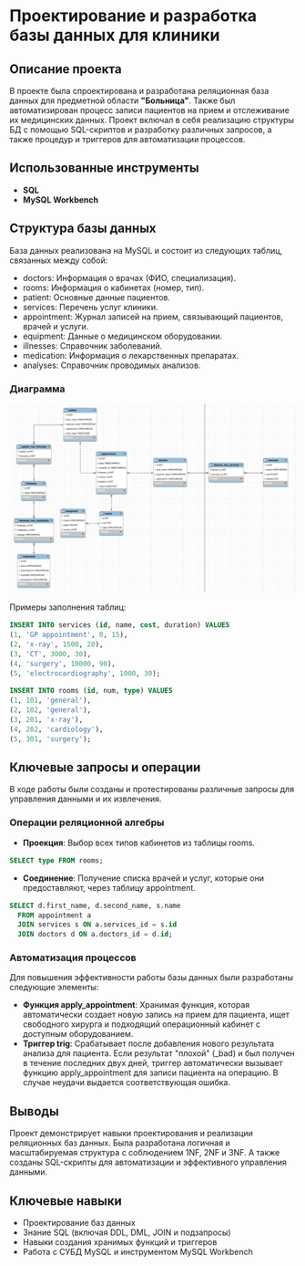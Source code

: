 # **Проектирование и разработка базы данных для клиники**

## **Описание проекта**

В проекте была спроектирована и разработана реляционная база данных для предметной области **"Больница"**. Также был автоматизирован процесс записи пациентов на прием и отслеживание их медицинских данных. Проект включал в себя реализацию структуры БД с помощью SQL-скриптов и разработку различных запросов, а также процедур и триггеров для автоматизации процессов.

## **Использованные инструменты**

* **SQL**   
* **MySQL Workbench**

## **Структура базы данных**

База данных реализована на MySQL и состоит из следующих таблиц, связанных между собой:

* doctors: Информация о врачах (ФИО, специализация).  
* rooms: Информация о кабинетах (номер, тип).  
* patient: Основные данные пациентов.  
* services: Перечень услуг клиники.  
* appointment: Журнал записей на прием, связывающий пациентов, врачей и услуги.  
* equipment: Данные о медицинском оборудовании.  
* illnesses: Справочник заболеваний.  
* medication: Информация о лекарственных препаратах.  
* analyses: Справочник проводимых анализов.

### **Диаграмма**
![img.png](img.png)

Примеры заполнения таблиц:
```sql
INSERT INTO services (id, name, cost, duration) VALUES
(1, 'GP appointment', 0, 15),
(2, 'x-ray', 1500, 20),
(3, 'CT', 3000, 30),
(4, 'surgery', 10000, 90),
(5, 'electrocardiography', 1000, 30);
```
```sql
INSERT INTO rooms (id, num, type) VALUES
(1, 101, 'general'),
(2, 102, 'general'),
(3, 201, 'x-ray'),
(4, 202, 'cardiology'),
(5, 301, 'surgery');
```

## **Ключевые запросы и операции**

В ходе работы были созданы и протестированы различные запросы для управления данными и их извлечения.

### **Операции реляционной алгебры**

* **Проекция**: Выбор всех типов кабинетов из таблицы rooms.  

```sql
SELECT type FROM rooms;
```

* **Соединение**: Получение списка врачей и услуг, которые они предоставляют, через таблицу appointment.  
```sql
SELECT d.first_name, d.second_name, s.name  
  FROM appointment a  
  JOIN services s ON a.services_id = s.id  
  JOIN doctors d ON a.doctors_id = d.id;
```
  

### **Автоматизация процессов**

Для повышения эффективности работы базы данных были разработаны следующие элементы:

* **Функция apply\_appointment**: Хранимая функция, которая автоматически создает новую запись на прием для пациента, ищет свободного хирурга и подходящий операционный кабинет с доступным оборудованием.  
* **Триггер trig**: Срабатывает после добавления нового результата анализа для пациента. Если результат "плохой" (\_bad) и был получен в течение последних двух дней, триггер автоматически вызывает функцию apply\_appointment для записи пациента на операцию. В случае неудачи выдается соответствующая ошибка.

## **Выводы**

Проект демонстрирует навыки проектирования и реализации реляционных баз данных. Была разработана логичная и масштабируемая структура с соблюдением 1NF, 2NF и 3NF. А также созданы SQL-скрипты для автоматизации и эффективного управления данными.

## **Ключевые навыки**

* Проектирование баз данных  
* Знание SQL (включая DDL, DML, JOIN и подзапросы)  
* Навыки создания хранимых функций и триггеров  
* Работа с СУБД MySQL и инструментом MySQL Workbench